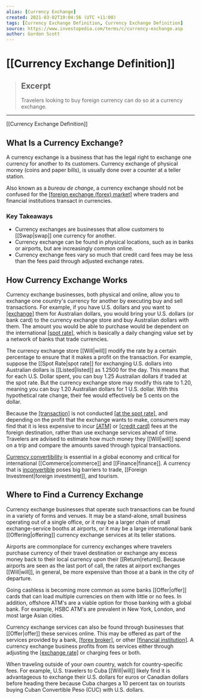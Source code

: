 ```yaml
---
alias: [Currency Exchange]
created: 2021-03-02T19:04:56 (UTC +11:00)
tags: [Currency Exchange Definition, Currency Exchange Definition]
source: https://www.investopedia.com/terms/c/currency-exchange.asp
author: Gordon Scott
---
```


# [[Currency Exchange Definition]]

> ## Excerpt
> Travelers looking to buy foreign currency can do so at a currency exchange.

---

[[Currency Exchange Definition]]
## What Is a Currency Exchange?

A currency exchange is a business that has the legal right to exchange one currency for another to its customers. Currency exchange of physical money (coins and paper bills), is usually done over a counter at a teller station.

Also known as a _bureau de change_, a currency exchange should not be confused for the [[foreign exchange (forex) market]](https://www.investopedia.com/terms/forex/f/foreign-exchange-markets.asp) where traders and financial institutions transact in currencies.

### Key Takeaways

-   Currency exchanges are businesses that allow customers to [[Swap|swap]] one currency for another.
-   Currency exchange can be found in physical locations, such as in banks or airports, but are increasingly common online.
-   Currency exchange fees vary so much that credit card fees may be less than the fees paid through adjusted exchange rates.

## How Currency Exchange Works

Currency exchange businesses, both physical and online, allow you to exchange one country's currency for another by executing buy and sell transactions. For example, if you have U.S. dollars and you want to [[exchange]](https://www.investopedia.com/articles/personal-[[Finance|finance]]/082115/best-ways-save-currency-exchanges.asp) them for Australian dollars, you would bring your U.S. dollars (or bank card) to the currency exchange store and buy Australian dollars with them. The amount you would be able to purchase would be dependent on the international [[spot rate]](https://www.investopedia.com/terms/s/spot_rate.asp), which is basically a daily changing value set by a network of banks that trade currencies.

The currency exchange store [[Will|will]] modify the rate by a certain percentage to ensure that it makes a profit on the transaction. For example, suppose the [[Spot Rate|spot rate]] for exchanging U.S. dollars into Australian dollars is [[Listed|listed]] as 1.2500 for the day. This means that for each U.S. Dollar spent, you can buy 1.25 Australian dollars if traded at the spot rate. But the currency exchange store may modify this rate to 1.20, meaning you can buy 1.20 Australian dollars for 1 U.S. dollar. With this hypothetical rate change, their fee would effectively be 5 cents on the dollar.

Because the [[transaction]](https://www.investopedia.com/terms/t/transaction.asp) is not conducted [[at the spot rate]](https://www.investopedia.com/video/play/spot-rate/), and depending on the profit that the exchange wants to make, consumers may find that it is less expensive to incur [[ATM]](https://www.investopedia.com/terms/a/atm.asp) or [[credit card]](https://www.investopedia.com/terms/c/creditcard.asp) fees at the foreign destination, rather than use exchange services ahead of time. Travelers are advised to estimate how much money they [[Will|will]] spend on a trip and compare the amounts saved through typical transactions.

[Currency convertibility](https://www.investopedia.com/terms/c/convertibility.asp) is essential in a global economy and critical for international [[Commerce|commerce]] and [[Finance|finance]]. A currency that is [inconvertible](https://www.investopedia.com/terms/b/blockedcurrency.asp) poses big barriers to trade, [[Foreign Investment|foreign investment]], and tourism.

## Where to Find a Currency Exchange

Currency exchange businesses that operate such transactions can be found in a variety of forms and venues. It may be a stand-alone, small business operating out of a single office, or it may be a larger chain of small exchange-service booths at airports, or it may be a large international bank [[Offering|offering]] currency exchange services at its teller stations.

Airports are commonplace for currency exchanges where travelers purchase currency of their travel destination or exchange any excess money back to their local currency upon their [[Return|return]]. Because airports are seen as the last port of call, the rates at airport exchanges [[Will|will]], in general, be more expensive than those at a bank in the city of departure.

Going cashless is becoming more common as some banks [[Offer|offer]] cards that can load multiple currencies on them with little or no fees. In addition, offshore ATM's are a viable option for those banking with a global bank. For example, HSBC ATM's are prevalent in New York, London, and most large Asian cities.

Currency exchange services can also be found through businesses that [[Offer|offer]] these services online. This may be offered as part of the services provided by a bank, [[forex broker]](https://www.investopedia.com/terms/forex/c/currency-trading-forex-brokers.asp), or other [[financial institution]](https://www.investopedia.com/terms/f/financialinstitution.asp). A currency exchange business profits from its services either through adjusting the [[exchange rate]](https://www.investopedia.com/terms/e/exchangerate.asp) or charging fees or both.

When traveling outside of your own country, watch for country-specific fees. For example, U.S. travelers to Cuba [[Will|will]] likely find it is advantageous to exchange their U.S. dollars for euros or Canadian dollars before heading there because Cuba charges a 10 percent tax on tourists buying Cuban Convertible Peso (CUC) with U.S. dollars.
